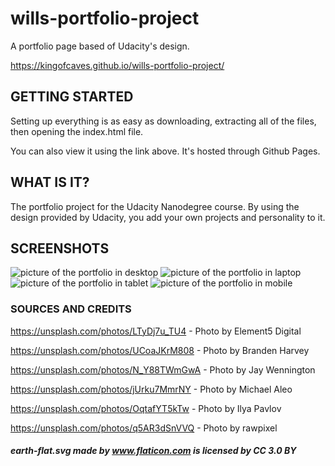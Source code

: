 # wills-portfolio-project
A portfolio page based of Udacity's design.

https://kingofcaves.github.io/wills-portfolio-project/

## GETTING STARTED
Setting up everything is as easy as downloading, extracting all of the files, then opening the index.html file.

You can also view it using the link above. It's hosted through Github Pages.

## WHAT IS IT?
The portfolio project for the Udacity Nanodegree course. By using the design provided by Udacity, you add your own projects and personality to it.

## SCREENSHOTS
![picture of the portfolio in desktop](./docs/portfolio-project-1.jpg)
![picture of the portfolio in laptop](./docs/portfolio-project-2.jpg)
![picture of the portfolio in tablet](./docs/portfolio-project-3.jpg)
![picture of the portfolio in mobile](./docs/portfolio-project-4.jpg)

### SOURCES AND CREDITS
https://unsplash.com/photos/LTyDj7u_TU4
	- Photo by Element5 Digital

https://unsplash.com/photos/UCoaJKrM808
	- Photo by Branden Harvey

https://unsplash.com/photos/N_Y88TWmGwA
	- Photo by Jay Wennington

https://unsplash.com/photos/jUrku7MmrNY
	- Photo by Michael Aleo

https://unsplash.com/photos/OqtafYT5kTw
	- Photo by Ilya Pavlov

https://unsplash.com/photos/q5AR3dSnVVQ
	- Photo by rawpixel

##### earth-flat.svg made by www.flaticon.com is licensed by CC 3.0 BY
